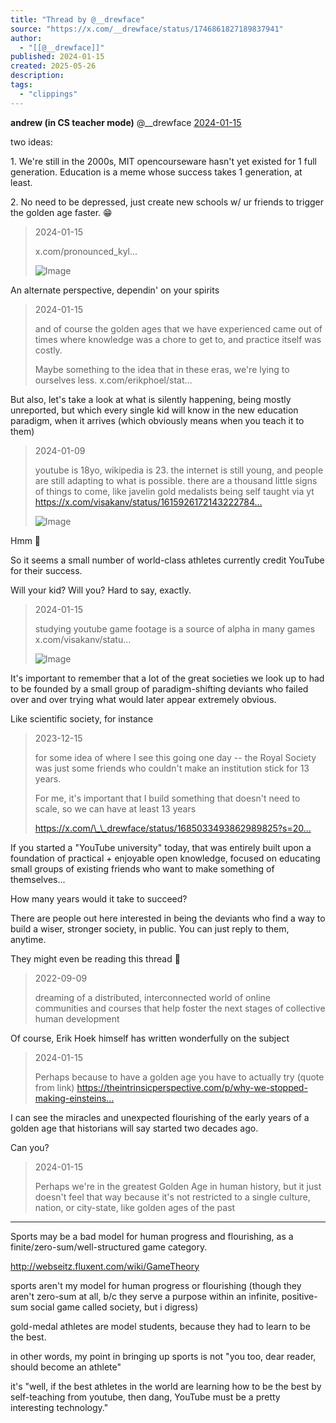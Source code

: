 ```yaml
---
title: "Thread by @__drewface"
source: "https://x.com/__drewface/status/1746861827189837941"
author:
  - "[[@__drewface]]"
published: 2024-01-15
created: 2025-05-26
description:
tags:
  - "clippings"
---
```

**andrew (in CS teacher mode)** @\_\_drewface [2024-01-15](https://x.com/__drewface/status/1746859955657777340)

two ideas:

1\. We're still in the 2000s, MIT opencourseware hasn't yet existed for 1 full generation. Education is a meme whose success takes 1 generation, at least.

2\. No need to be depressed, just create new schools w/ ur friends to trigger the golden age faster. 😁

> 2024-01-15
> 
> x.com/pronounced\_kyl…
> 
> ![Image](https://pbs.twimg.com/media/GD4LKJgXcAAfvJS?format=jpg&name=large)

An alternate perspective, dependin' on your spirits

> 2024-01-15
> 
> and of course the golden ages that we have experienced came out of times where knowledge was a chore to get to, and practice itself was costly.
> 
> Maybe something to the idea that in these eras, we're lying to ourselves less. x.com/erikphoel/stat…

But also, let's take a look at what is silently happening, being mostly unreported, but which every single kid will know in the new education paradigm, when it arrives (which obviously means when you teach it to them)

> 2024-01-09
> 
> youtube is 18yo, wikipedia is 23. the internet is still young, and people are still adapting to what is possible. there are a thousand little signs of things to come, like javelin gold medalists being self taught via yt https://x.com/visakanv/status/1615926172143222784…
> 
> ![Image](https://pbs.twimg.com/media/GDX5LYHagAAouZb?format=jpg&name=large)

Hmm 🤔

So it seems a small number of world-class athletes currently credit YouTube for their success.

Will your kid? Will you? Hard to say, exactly.

> 2024-01-15
> 
> studying youtube game footage is a source of alpha in many games x.com/visakanv/statu…
> 
> ![Image](https://pbs.twimg.com/media/GD3PqINa4AAsiUZ?format=jpg&name=large)

It's important to remember that a lot of the great societies we look up to had to be founded by a small group of paradigm-shifting deviants who failed over and over trying what would later appear extremely obvious.

Like scientific society, for instance

> 2023-12-15
> 
> for some idea of where I see this going one day -- the Royal Society was just some friends who couldn't make an institution stick for 13 years.
> 
> For me, it's important that I build something that doesn't need to scale, so we can have at least 13 years
> 
> https://x.com/\_\_drewface/status/1685033493862989825?s=20…

If you started a "YouTube university" today, that was entirely built upon a foundation of practical + enjoyable open knowledge, focused on educating small groups of existing friends who want to make something of themselves...

How many years would it take to succeed?

There are people out here interested in being the deviants who find a way to build a wiser, stronger society, in public. You can just reply to them, anytime.

They might even be reading this thread 🤫

> 2022-09-09
> 
> dreaming of a distributed, interconnected world of online communities and courses that help foster the next stages of collective human development

Of course, Erik Hoek himself has written wonderfully on the subject

> 2024-01-15
> 
> Perhaps because to have a golden age you have to actually try (quote from link) https://theintrinsicperspective.com/p/why-we-stopped-making-einsteins…

I can see the miracles and unexpected flourishing of the early years of a golden age that historians will say started two decades ago.

Can you?

> 2024-01-15
> 
> Perhaps we're in the greatest Golden Age in human history, but it just doesn't feel that way because it's not restricted to a single culture, nation, or city-state, like golden ages of the past

---
Sports may be a bad model for human progress and flourishing, as a finite/zero-sum/well-structured game category.

http://webseitz.fluxent.com/wiki/GameTheory

sports aren't my model for human progress or flourishing (though they aren't zero-sum at all, b/c they serve a purpose within an infinite, positive-sum social game called society, but i digress)

gold-medal athletes are model students, because they had to learn to be the best.

in other words, my point in bringing up sports is not "you too, dear reader, should become an athlete"

it's "well, if the best athletes in the world are learning how to be the best by self-teaching from youtube, then dang, YouTube must be a pretty interesting technology."
